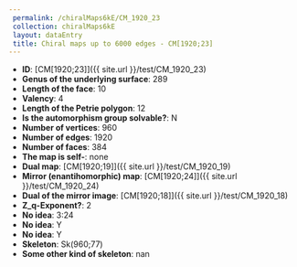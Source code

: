 ```yaml
--- 
 permalink: /chiralMaps6kE/CM_1920_23 
 collection: chiralMaps6kE
 layout: dataEntry
 title: Chiral maps up to 6000 edges - CM[1920;23]
---
```


- **ID**: [CM[1920;23]]({{ site.url }}/test/CM_1920_23)
- **Genus of the underlying surface**: 289
- **Length of the face**: 10
- **Valency**: 4
- **Length of the Petrie polygon**: 12
- **Is the automorphism group solvable?**: N
- **Number of vertices**: 960
- **Number of edges**: 1920
- **Number of faces**: 384
- **The map is self-**: none
- **Dual map**: [CM[1920;19]]({{ site.url }}/test/CM_1920_19)
- **Mirror (enantihomorphic) map**: [CM[1920;24]]({{ site.url }}/test/CM_1920_24)
- **Dual of the mirror image**: [CM[1920;18]]({{ site.url }}/test/CM_1920_18)
- **Z_q-Exponent?**: 2
- **No idea**:  3:24
- **No idea**: Y
- **No idea**: Y
- **Skeleton**: Sk(960;77)
- **Some other kind of skeleton**: nan
